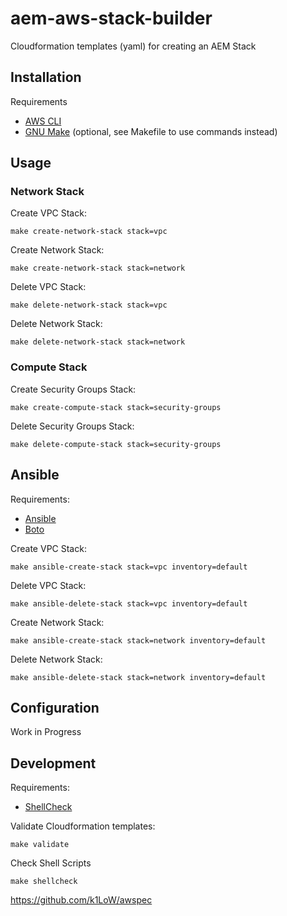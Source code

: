 # aem-aws-stack-builder
Cloudformation templates (yaml) for creating an AEM Stack

## Installation

Requirements
* [AWS CLI](http://docs.aws.amazon.com/cli/latest/userguide/installing.html)
* [GNU Make](https://www.gnu.org/software/make/) (optional, see Makefile to use commands instead)




## Usage

### Network Stack

Create VPC Stack:
```
make create-network-stack stack=vpc
```


Create Network Stack:
```
make create-network-stack stack=network
```


Delete VPC Stack:

```
make delete-network-stack stack=vpc
```


Delete Network Stack:
```
make delete-network-stack stack=network
```

### Compute Stack

Create Security Groups Stack:
```
make create-compute-stack stack=security-groups
```

Delete Security Groups Stack:
```
make delete-compute-stack stack=security-groups
```

## Ansible

Requirements:

* [Ansible](http://docs.ansible.com/ansible/intro_installation.html)
* [Boto](https://github.com/boto/boto)


Create VPC Stack:
```
make ansible-create-stack stack=vpc inventory=default
```

Delete VPC Stack:
```
make ansible-delete-stack stack=vpc inventory=default
```

Create Network Stack:
```
make ansible-create-stack stack=network inventory=default
```

Delete Network Stack:
```
make ansible-delete-stack stack=network inventory=default
```



## Configuration

Work in Progress


## Development

Requirements:
* [ShellCheck](https://github.com/koalaman/shellcheck)

Validate Cloudformation templates:
```
make validate
```

Check Shell Scripts
```
make shellcheck
```


https://github.com/k1LoW/awspec


